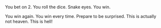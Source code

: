 You bet on 2. You roll the dice. Snake eyes. You win.

You win again. You win every time. Prepare to be surprised. This is actually not heaven. This is hell!
